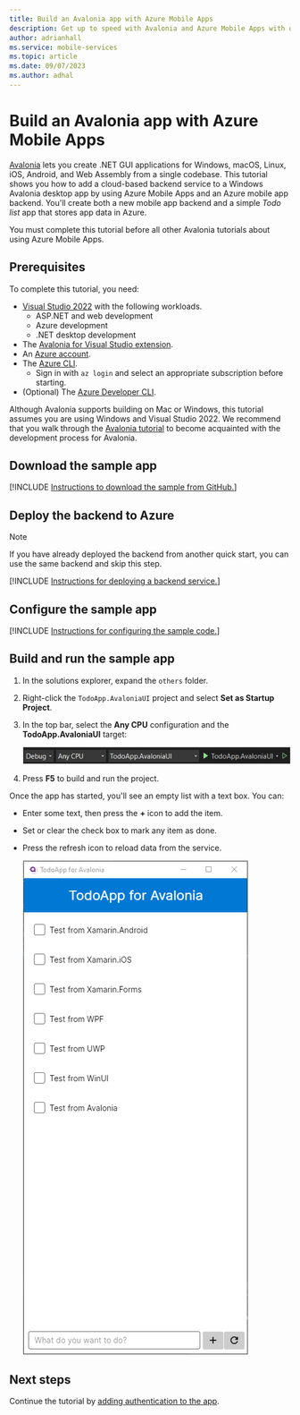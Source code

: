 ```yaml
---
title: Build an Avalonia app with Azure Mobile Apps
description: Get up to speed with Avalonia and Azure Mobile Apps with our tutorial.
author: adrianhall
ms.service: mobile-services
ms.topic: article
ms.date: 09/07/2023
ms.author: adhal
---
```


# Build an Avalonia app with Azure Mobile Apps

[Avalonia](https://www.avaloniaui.net/) lets you create .NET GUI applications for Windows, macOS, Linux, iOS, Android, and Web Assembly from a single codebase.  This tutorial shows you how to add a cloud-based backend service to a Windows Avalonia desktop app by using Azure Mobile Apps and an Azure mobile app backend. You'll create both a new mobile app backend and a simple *Todo list* app that stores app data in Azure.

You must complete this tutorial before all other Avalonia tutorials about using Azure Mobile Apps.

## Prerequisites

To complete this tutorial, you need:

* [Visual Studio 2022](/visualstudio/install/install-visual-studio?view=vs-2022&preserve-view=true) with the following workloads.
  * ASP.NET and web development
  * Azure development
  * .NET desktop development
* The [Avalonia for Visual Studio extension](https://docs.avaloniaui.net/docs/getting-started/ide-support#visual-studio).
* An [Azure account](https://azure.microsoft.com/pricing/free-trial).
* The [Azure CLI](/cli/azure/install-azure-cli).
  * Sign in with `az login` and select an appropriate subscription before starting.
* (Optional) The [Azure Developer CLI](/azure/developer/azure-developer-cli/install-azd).

Although Avalonia supports building on Mac or Windows, this tutorial assumes you are using Windows and Visual Studio 2022.  We recommend that you walk through the [Avalonia tutorial](https://docs.avaloniaui.net/docs/next/get-started/test-drive/introduction) to become acquainted with the development process for Avalonia.

## Download the sample app

[!INCLUDE [Instructions to download the sample from GitHub.](~/mobile-apps/azure-mobile-apps/includes/quickstart/windows/download-sample.md)]

## Deploy the backend to Azure

> [!NOTE]
> If you have already deployed the backend from another quick start, you can use the same backend and skip this step.

[!INCLUDE [Instructions for deploying a backend service.](~/mobile-apps/azure-mobile-apps/includes/quickstart/windows/deploy-backend.md)]

## Configure the sample app

[!INCLUDE [Instructions for configuring the sample code.](~/mobile-apps/azure-mobile-apps/includes/quickstart/windows/configure-sample.md)]

## Build and run the sample app

1. In the solutions explorer, expand the `others` folder.
1. Right-click the `TodoApp.AvaloniaUI` project and select **Set as Startup Project**.
1. In the top bar, select the **Any CPU** configuration and the **TodoApp.AvaloniaUI** target:

    ![Screenshot of the Visual Studio configuration bar.](./media/win-configuration.png)

2. Press **F5** to build and run the project.

Once the app has started, you'll see an empty list with a text box.  You can:

* Enter some text, then press the **+** icon to add the item.
* Set or clear the check box to mark any item as done.
* Press the refresh icon to reload data from the service.

    ![Screenshot of the Avalonia app running on Windows.](./media/running-app.png)

## Next steps

Continue the tutorial by [adding authentication to the app](./authentication.md).
